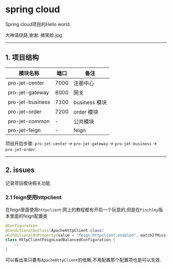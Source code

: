 # spring cloud 

Spring cloud项目的Hello world.

大神请绕路,谢谢. 微笑脸.jpg

---

## 1. 项目结构

| 模块名称         | 端口 | 备注          |
| ---------------- | ---- | ------------- |
| pro-jet-center   | 7000 | 注册中心      |
| pro-jet-gateway  | 8000 | 网关          |
| pro-jet-business | 7100 | business 模块 |
| pro-jet-order    | 7200 | order 模块    |
| pro-jet-common   | -    | 公共模块      |
| pro-jet-feign    | -    | feign         |


项目开启步骤: `pro-jet-center` -> `pro-jet-gateway` -> `pro-jet-business` -> `pro-jet-order`.

---

## 2. issues

记录项目模块相关功能.

### 2.1 feign使用httpclient

在feign里面使用`httpclient`.网上的教程都有开启一个玩意的,但是在`Finchley`版本里面的feign配置类

```java
@Configuration
@ConditionalOnClass(ApacheHttpClient.class)
@ConditionalOnProperty(value = "feign.httpclient.enabled", matchIfMissing = true)
class HttpClientFeignLoadBalancedConfiguration {
    //...
}
```
可以看出来只要有`ApacheHttpClient`的依赖,不用配置那个配置项也是可以生效.

